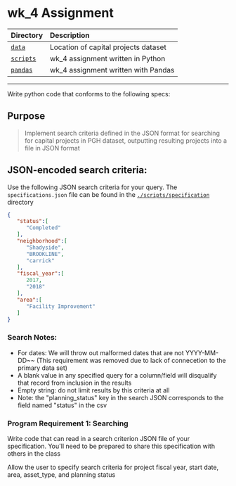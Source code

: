 # wk_4 Assignment

| Directory  | Description  |
|:--|:--|
| [`data`](https://github.com/tnakatani/python2_ccac/tree/master/wk_4/data)  | Location of capital projects dataset  |
| [`scripts`](https://github.com/tnakatani/python2_ccac/tree/master/wk_4/scripts)  | wk_4 assignment written in Python  |
| [`pandas`](https://github.com/tnakatani/python2_ccac/tree/master/wk_4/pandas)  | wk_4 assignment written with Pandas  |

---

Write python code that conforms to the following specs:

## Purpose
> Implement search criteria defined in the JSON format for searching for capital projects in PGH dataset, outputting resulting projects into a file in JSON format

## JSON-encoded search criteria:

Use the following JSON search criteria for your query.  The `specifications.json` file can be found in the [`./scripts/specification`](https://github.com/tnakatani/python2_ccac/tree/master/wk_4/scripts/specifications) directory
```JSON
{
   "status":[
      "Completed"
   ],
   "neighborhood":[
      "Shadyside",
      "BROOKLINE",
      "carrick"
   ],
   "fiscal_year":[
      2017,
      "2018"
   ],
   "area":[
      "Facility Improvement"
   ]
}
```

### Search Notes:
- For dates: We will throw out malformed dates that are not YYYY-MM-DD~~ (This requirement was removed due to lack of connecetion to the primary data set)
- A blank value in any specified query for a column/field will disqualify that record from inclusion in the results
- Empty string: do not limit results by this criteria at all
- Note: the "planning_status" key in the search JSON corresponds to the field named "status" in the csv

### Program Requirement 1: Searching
Write code that can read in a search criterion JSON file of your specification. You'll need to be prepared to share this specification with others in the class

Allow the user to specify search criteria for project fiscal year, start date, area, asset_type, and planning status
